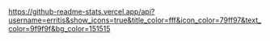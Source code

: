 https://github-readme-stats.vercel.app/api?username=erritis&show_icons=true&title_color=fff&icon_color=79ff97&text_color=9f9f9f&bg_color=151515
